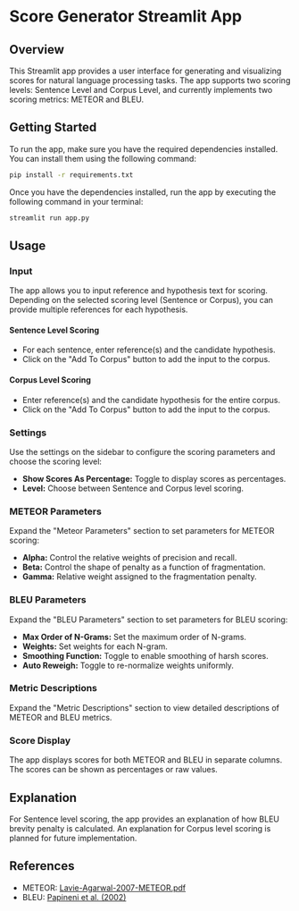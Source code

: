 # Score Generator Streamlit App

## Overview

This Streamlit app provides a user interface for generating and visualizing scores for natural language processing tasks. The app supports two scoring levels: Sentence Level and Corpus Level, and currently implements two scoring metrics: METEOR and BLEU.

## Getting Started

To run the app, make sure you have the required dependencies installed. You can install them using the following command:

```bash
pip install -r requirements.txt
```

Once you have the dependencies installed, run the app by executing the following command in your terminal:

```bash
streamlit run app.py
```

## Usage

### Input

The app allows you to input reference and hypothesis text for scoring. Depending on the selected scoring level (Sentence or Corpus), you can provide multiple references for each hypothesis.

#### Sentence Level Scoring

- For each sentence, enter reference(s) and the candidate hypothesis.
- Click on the "Add To Corpus" button to add the input to the corpus.

#### Corpus Level Scoring

- Enter reference(s) and the candidate hypothesis for the entire corpus.
- Click on the "Add To Corpus" button to add the input to the corpus.

### Settings

Use the settings on the sidebar to configure the scoring parameters and choose the scoring level:

- **Show Scores As Percentage:** Toggle to display scores as percentages.
- **Level:** Choose between Sentence and Corpus level scoring.

### METEOR Parameters

Expand the "Meteor Parameters" section to set parameters for METEOR scoring:

- **Alpha:** Control the relative weights of precision and recall.
- **Beta:** Control the shape of penalty as a function of fragmentation.
- **Gamma:** Relative weight assigned to the fragmentation penalty.

### BLEU Parameters

Expand the "BLEU Parameters" section to set parameters for BLEU scoring:

- **Max Order of N-Grams:** Set the maximum order of N-grams.
- **Weights:** Set weights for each N-gram.
- **Smoothing Function:** Toggle to enable smoothing of harsh scores.
- **Auto Reweigh:** Toggle to re-normalize weights uniformly.

### Metric Descriptions

Expand the "Metric Descriptions" section to view detailed descriptions of METEOR and BLEU metrics.

### Score Display

The app displays scores for both METEOR and BLEU in separate columns. The scores can be shown as percentages or raw values.

## Explanation

For Sentence level scoring, the app provides an explanation of how BLEU brevity penalty is calculated. An explanation for Corpus level scoring is planned for future implementation.

## References

- METEOR: [Lavie-Agarwal-2007-METEOR.pdf](https://www.cs.cmu.edu/~alavie/METEOR/pdf/Lavie-Agarwal-2007-METEOR.pdf)
- BLEU: [Papineni et al. (2002)](https://www.aclweb.org/anthology/P02-1040.pdf)
